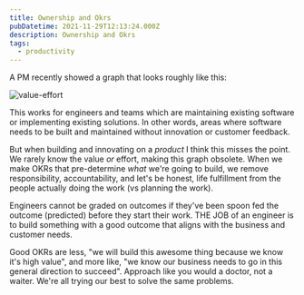 ```yaml
---
title: Ownership and Okrs
pubDatetime: 2021-11-29T12:13:24.000Z
description: Ownership and Okrs
tags:
  - productivity
---
```


A PM recently showed a graph that looks roughly like this:

![value-effort](/assets/value-effort.png)

This works for engineers and teams which are maintaining existing software or implementing existing
solutions. In other words, areas where software needs to be built and maintained without innovation
or customer feedback.

But when building and innovating on a _product_ I think this misses the point. We rarely know the
value _or_ effort, making this graph obsolete. When we make OKRs that pre-determine _what_ we're
going to build, we remove responsibility, accountability, and let's be honest, life fulfillment from
the people actually doing the work (vs planning the work).

Engineers cannot be graded on outcomes if they've been spoon fed the outcome (predicted) before they
start their work. THE JOB of an engineer is to build something with a good outcome that aligns with
the business and customer needs.

Good OKRs are less, "we will build this awesome thing because we know it's high value", and more
like, "we know our business needs to go in this general direction to succeed". Approach like you
would a doctor, not a waiter. We're all trying our best to solve the same problems.
